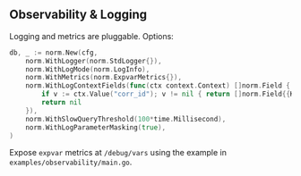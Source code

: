 ## Observability & Logging

Logging and metrics are pluggable. Options:

```go
db, _ := norm.New(cfg,
    norm.WithLogger(norm.StdLogger{}),
    norm.WithLogMode(norm.LogInfo),
    norm.WithMetrics(norm.ExpvarMetrics{}),
    norm.WithLogContextFields(func(ctx context.Context) []norm.Field {
        if v := ctx.Value("corr_id"); v != nil { return []norm.Field{{Key: "corr_id", Value: v}} }
        return nil
    }),
    norm.WithSlowQueryThreshold(100*time.Millisecond),
    norm.WithLogParameterMasking(true),
)
```

Expose `expvar` metrics at `/debug/vars` using the example in `examples/observability/main.go`.


